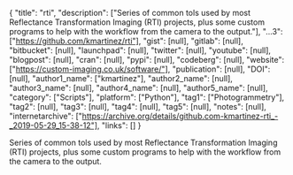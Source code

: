 {
  "title": "rti",
  "description": ["Series of common tols used by most Reflectance Transformation Imaging (RTI) projects, plus some custom programs to help with the workflow from the camera to the output."],
  "...3": ["https://github.com/kmartinez/rti"],
  "gist": [null],
  "gitlab": [null],
  "bitbucket": [null],
  "launchpad": [null],
  "twitter": [null],
  "youtube": [null],
  "blogpost": [null],
  "cran": [null],
  "pypi": [null],
  "codeberg": [null],
  "website": ["https://custom-imaging.co.uk/software/"],
  "publication": [null],
  "DOI": [null],
  "author1_name": ["kmartinez"],
  "author2_name": [null],
  "author3_name": [null],
  "author4_name": [null],
  "author5_name": [null],
  "category": ["Scripts"],
  "platform": ["Python"],
  "tag1": ["Photogrammetry"],
  "tag2": [null],
  "tag3": [null],
  "tag4": [null],
  "tag5": [null],
  "notes": [null],
  "internetarchive": ["https://archive.org/details/github.com-kmartinez-rti_-_2019-05-29_15-38-12"],
  "links": []
}

<!-- Generated by csv2md.R – do not edit by hand -->

Series of common tols used by most Reflectance Transformation Imaging (RTI) projects, plus some custom programs to help with the workflow from the camera to the output.